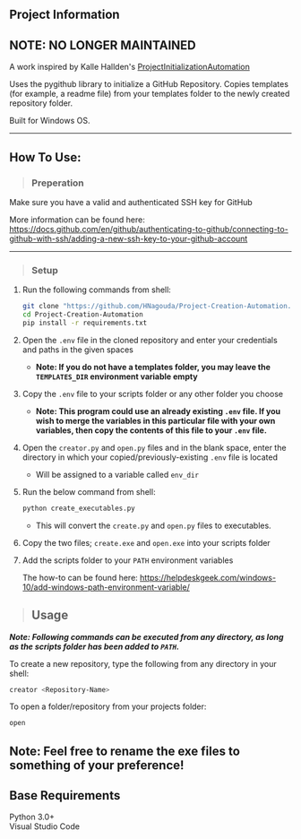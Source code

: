 ## Project Information

## NOTE: NO LONGER MAINTAINED

A work inspired by Kalle Hallden's [ProjectInitializationAutomation](https://github.com/KalleHallden/ProjectInitializationAutomation)

Uses the pygithub library to initialize a GitHub Repository. Copies templates (for example, a readme file) from your templates folder to the newly created repository folder.

Built for Windows OS.

---

## How To Use: 

> ### Preperation
Make sure you have a valid and authenticated SSH key for GitHub 

More information can be found here: https://docs.github.com/en/github/authenticating-to-github/connecting-to-github-with-ssh/adding-a-new-ssh-key-to-your-github-account

---

> ### Setup

1. Run the following commands from shell:
    ```bash
    git clone "https://github.com/HNagouda/Project-Creation-Automation.git"
    cd Project-Creation-Automation
    pip install -r requirements.txt
    ```
2. Open the `.env` file in the cloned repository and enter your credentials and paths in the given spaces
   - **Note: If you do not have a templates folder, you may leave the `TEMPLATES_DIR` environment variable empty**

3. Copy the `.env` file to your scripts folder or any other folder you choose
   - **Note: This program could use an already existing `.env` file. If you wish to merge the variables in this particular file with your own variables, then copy the contents of this file to your `.env` file.**

4. Open the `creator.py` and `open.py` files and in the blank space, enter the directory in which your copied/previously-existing `.env` file is located
    - Will be assigned to a variable called `env_dir`

5. Run the below command from shell:
    ```bash
    python create_executables.py
    ```
    - This will convert the `create.py` and `open.py` files to executables.
  
6. Copy the two files; `create.exe` and `open.exe` into your scripts folder
   
7. Add the scripts folder to your `PATH` environment variables

    The how-to can be found here: https://helpdeskgeek.com/windows-10/add-windows-path-environment-variable/


> ## Usage
***Note: Following commands can be executed from any directory, as long as the scripts folder has been added to `PATH`.***

To create a new repository, type the following from any directory in your shell:
   ```bash
   creator <Repository-Name>
   ```

To open a folder/repository from your projects folder:
   ```bash
   open
   ```

**Note: Feel free to rename the exe files to something of your preference!**
---

## Base Requirements

Python 3.0+  
Visual Studio Code 
